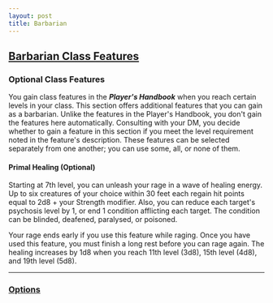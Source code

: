 ```yaml
---
layout: post
title: Barbarian
---
```


## [**Barbarian Class Features**](https://2014.5e.tools/classes.html#barbarian_phb)

### Optional Class Features

You gain class features in the ***Player's Handbook*** when you reach certain levels in your class. This section offers additional features that you can gain as a barbarian. Unlike the features in the Player's Handbook, you don't gain the features here automatically. Consulting with your DM, you decide whether to gain a feature in this section if you meet the level requirement noted in the feature's description. These features can be selected separately from one another; you can use some, all, or none of them.

#### **Primal Healing (Optional)**

Starting at 7th level, you can unleash your rage in a wave of healing energy. Up to six creatures of your choice within 30 feet each regain hit points equal to 2d8 + your Strength modifier. Also, you can reduce each target's psychosis level by 1, or end 1 condition afflicting each target. The condition can be blinded, deafened, paralysed, or poisoned.

Your rage ends early if you use this feature while raging. Once you have used this feature, you must finish a long rest before you can rage again. The healing increases by 1d8 when you reach 11th level (3d8), 15th level (4d8), and 19th level (5d8).

---

### **[Options](../../options)**
